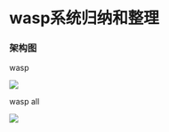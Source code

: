 # wasp系统归纳和整理

### 架构图

wasp

![](https://img2018.cnblogs.com/blog/1216080/201903/1216080-20190328113622979-1721752407.png)

wasp all

![](https://img2018.cnblogs.com/blog/1216080/201904/1216080-20190411161555491-830309408.png)
